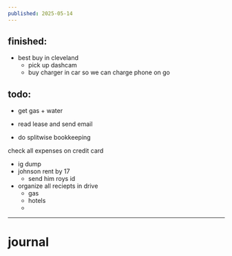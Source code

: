 ```yaml
---
published: 2025-05-14
---
```

## finished:

- best buy in cleveland
	- pick up dashcam 
	- buy charger in car so we can charge phone on go 
	
## todo:

- get gas + water

- read lease and send email
- do splitwise bookkeeping

check all expenses on credit card

- ig dump 
- johnson rent by 17
	- send him roys id
- organize all reciepts in drive
	- gas 
	- hotels
	- 


----

# journal
